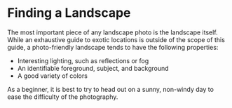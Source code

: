 # Finding a Landscape

The most important piece of any landscape photo is the landscape itself. While an exhaustive guide to exotic locations is outside of the scope of this guide, a photo-friendly landscape tends to have the following properties:

- Interesting lighting, such as reflections or fog
- An identifiable foreground, subject, and background
- A good variety of colors 

As a beginner, it is best to try to head out on a sunny, non-windy day to ease the difficulty of the photography.
